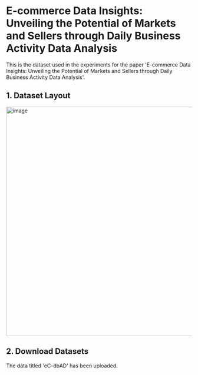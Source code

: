 # E-commerce Data Insights: Unveiling the Potential of Markets and Sellers through Daily Business Activity Data Analysis

This is the dataset used in the experiments for the paper 'E-commerce Data Insights: Unveiling the Potential of Markets and Sellers through Daily Business Activity Data Analysis'.


## 1. Dataset Layout

<img width="623" alt="image" src="https://github.com/eC-dbAD/AAAI-24/assets/149764796/bdfc0116-97cc-45d4-8229-491afa5cd1ab">

<br>

## 2. Download Datasets

The data titled 'eC-dbAD' has been uploaded.

<br>


<br><br><br>
